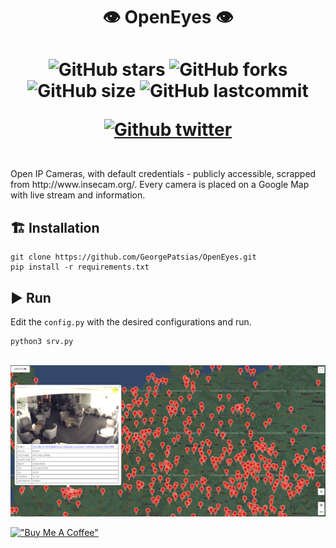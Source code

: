<div align="center">
<h1>👁️ OpenEyes 👁️<h1>

![GitHub stars](https://img.shields.io/github/stars/GeorgePatsias/OpenEyes)
![GitHub forks](https://img.shields.io/github/forks/GeorgePatsias/OpenEyes)
![GitHub size](https://img.shields.io/github/languages/code-size/GeorgePatsias/OpenEyes)
![GitHub lastcommit](https://img.shields.io/github/last-commit/GeorgePatsias/OpenEyes)

<a href="https://twitter.com/intent/follow?screen_name=GeorgePatsias1">

![Github twitter](https://img.shields.io/twitter/follow/GeorgePatsias1?label=Follow%20%40%20Twitter&style=social)
</a>
</div>
<br>
Open IP Cameras, with default credentials - publicly accessible, scrapped from http://www.insecam.org/. Every camera is placed on a Google Map with live stream and information.

## 🏗️ Installation
```
git clone https://github.com/GeorgePatsias/OpenEyes.git
pip install -r requirements.txt
```

## ▶️ Run
Edit the `config.py` with the desired configurations and run.
```
python3 srv.py
```
<br>
<div align="center">
<img src=image.png>
</div>

[!["Buy Me A Coffee"](https://www.buymeacoffee.com/assets/img/custom_images/orange_img.png)](https://www.buymeacoffee.com/UserX)
